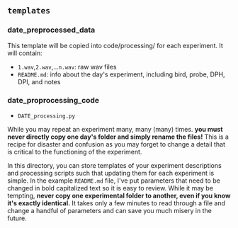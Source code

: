 ## `templates`
### date_preprocessed_data
This template will be copied into code/processing/ for each experiment. It will contain:
- `1.wav`,`2.wav`,...`n.wav`: raw wav files
- `README.md`: info about the day's experiment, including bird, probe, DPH, DPI, and notes

### date_proprocessing_code
- `DATE_processing.py`

While you may repeat an experiment many, many (many) times. **you must never
directly copy one day's folder and simply rename the files!** This is a
recipe for disaster and confusion as you may forget to change a detail that
is critical to the functioning of the experiment. 

In this directory, you can store templates of your experiment descriptions
and processing scripts such that updating them for each experiment is simple.
In the example `README.md` file, I've put parameters that need to be changed in
bold capitalized text so it is easy to review.  While it may be tempting, **never copy one experimental folder to another, even if you know it's exactly identical.** It takes only a few minutes to read through a file and change a handful of parameters and can save you much misery in the future. 
